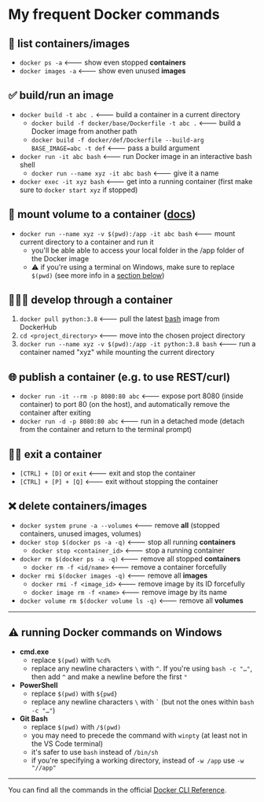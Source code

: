 # My frequent Docker commands

## 📜 **list** containers/images

* `docker ps -a` <--- show even stopped **containers**
* `docker images -a` <--- show even unused **images**

## ✅ **build/run** an image

* `docker build -t abc .` <--- build a container in a current directory
  * `docker build -f docker/base/Dockerfile -t abc .` <--- build a Docker image from another path
  * `docker build -f docker/def/Dockerfile --build-arg BASE_IMAGE=abc -t def` <--- pass a build argument
* `docker run -it abc bash` <--- run Docker image in an interactive bash shell
  * `docker run --name xyz -it abc bash` <--- give it a name
* `docker exec -it xyz bash` <--- get into a running container (first make sure to `docker start xyz` if stopped)

## 💾 **mount** volume to a container ([docs](https://docs.docker.com/storage/volumes/#start-a-container-with-a-volume))

* `docker run --name xyz -v $(pwd):/app -it abc bash` <--- mount current directory to a container and run it
  * you'll be able able to access your local folder in the /app folder of the Docker image
  * ⚠ if you're using a terminal on Windows, make sure to replace `$(pwd)` (see more info in a [section below](#-running-docker-commands-on-windows))

## 🧑🏻‍💻 **develop** through a container

1. `docker pull python:3.8` <--- pull the latest [bash](https://hub.docker.com/_/bash) image from DockerHub
1. `cd <project_directory>` <--- move into the chosen project directory
1. `docker run --name xyz -v $(pwd):/app -it python:3.8 bash` <--- run a container named "xyz" while mounting the current directory

## 🌐 **publish** a container (e.g. to use REST/curl)

* `docker run -it --rm -p 8080:80 abc` <--- expose port 8080 (inside container) to port 80 (on the host), and automatically remove the container after exiting
* `docker run -d -p 8080:80 abc` <--- run in a detached mode (detach from the container and return to the terminal prompt)

## 🚶‍♂ **exit** a container

* `[CTRL] + [D]` or `exit` <--- exit and stop the container
* `[CTRL] + [P] + [Q]` <--- exit without stopping the container

## ❌ delete containers/images

* `docker system prune -a --volumes` <--- remove **all** (stopped containers, unused images, volumes)
* `docker stop $(docker ps -a -q)` <--- stop all running **containers**
  * `docker stop <container_id>` <--- stop a running container
* `docker rm $(docker ps -a -q)` <--- remove all stopped **containers**
  * `docker rm -f <id/name>` <--- remove a container forcefully
* `docker rmi $(docker images -q)` <--- remove all **images**
  * `docker rmi -f <image_id>` <--- remove image by its ID forcefully
  * `docker image rm -f <name>` <--- remove image by its name
* `docker volume rm $(docker volume ls -q)` <--- remove all **volumes**

---

## ⚠ running Docker commands on Windows

* **cmd.exe**
  * replace `$(pwd)` with `%cd%`
  * replace any newline characters `\` with `^`. If you're using `bash -c "…"`, then add `^` and make a newline before the first `"`
* **PowerShell**
  * replace `$(pwd)` with `${pwd}`
  * replace any newline characters `\` with `` ` `` (but not the ones within `bash -c "…"`)
* **Git Bash**
  * replace `$(pwd)` with `/$(pwd)`
  * you may need to precede the command with `winpty` (at least not in the VS Code terminal)
  * it's safer to use `bash` instead of `/bin/sh`
  * if you're specifying a working directory, instead of `-w /app` use `-w "//app"`

---
You can find all the commands in the official [Docker CLI Reference](https://docs.docker.com/engine/reference/run/).
